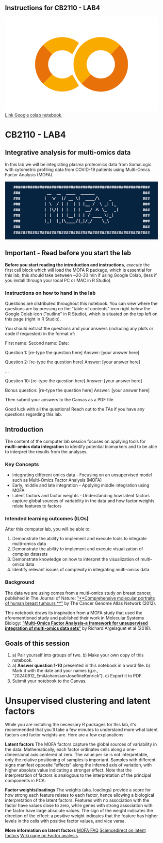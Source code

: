 ## Instructions for CB2110 - LAB4

![alt_text](images/colab.png)
[Link Google colab notebook.](https://colab.research.google.com/drive/1eQdzOJdNoMAbogB9PqgLW30WgJRqCTKG)

# CB2110 - LAB4

## Integrative analysis for multi-omics data

In this lab we will be integrating plasma proteomics data from SomaLogic with cytometric profiling data from COVID-19 patients using Multi-Omics Factor Analysis (MOFA).

![alt_text](images/MOFA.png)

## Important - Read before you start the lab

**Before you start reading the introduction and instructions**, *execute* the first cell block which will load the MOFA R package, which is essential for this lab, this should take between ~20-30 min if using Google Colab, (less if you install through your local PC or MAC in R Studio).

### Instructions on how to hand in the lab

Questions are distributed throughout this notebook. You can view where the questions are by pressing on the "table of contents" icon right below the Google Colab icon ("outline" in R Studio), which is situated on the top left on this page (right in R Studio).

You should extract the questions and your answers (including any plots or code if requested) in the format of:

First name: 
Second name: 
Date: 

Question 1: [re-type the question here]
Answer: [your answer here]

Question 2: [re-type the question here]
Answer: [your answer here]

...

Question 10: [re-type the question here]
Answer: [your answer here]

Bonus question: [re-type the question here]
Answer: [your answer here]

Then submit your answers to the Canvas as a PDF file.

Good luck with all the questions! Reach out to the TAs if you have any questions regarding this lab.

## Introduction

The content of the computer lab session focuses on applying tools for **multi-omics data integration** to identify potential biomarkers and to be able to interpret the results from the analyses.

### Key Concepts

* Integrating different omics data - Focusing on an unsupervised model such as Multi-Omics Factor Analysis (MOFA)
* Early, middle and late integration - Applying middle integration using MOFA
* Latent factors and factor weights - Understanding how latent factors capture global sources of variability in the data and how factor weights relate features to factors

### Intended learning outcomes (ILOs)

After this computer lab, you will be able to:

1. Demonstrate the ability to implement and execute tools to integrate multi-omics data
2. Demonstrate the ability to implement and execute visualization of complex datasets
3. Demonstrate knowledge on how to interpret the visualization of multi-omics data
4. Identify relevant issues of complexity in integrating multi-omics data

### Background

The data we are using comes from a multi-omics study on breast cancer, published in The Journal of Nature: ["**Comprehensive molecular portraits of human breast tumours
**"](https://www.nature.com/articles/nature11412) by The Cancer Genome Atlas Network (2012).

This notebook draws its inspiration from a MOFA study that used the aforementioned study and published their work in Molecular Systems Biology: ["**Multi-Omics Factor Analysis-a framework for unsupervised integration of multi-omics data sets**"](https://pubmed.ncbi.nlm.nih.gov/29925568/) by Richard Argelaguet et al (2018).

## Goals of this session

1. a) Pair yourself into groups of two. b) Make your own copy of this notebook.
2. a) **Answer question 1-10** presented in this notebook in a word file. b) Mark it with the date and your names (g.e., "20240912_EmilJohanssonJosefineKenrick"). c) Export it to PDF.
3. Submit your notebook to the Canvas.

# Unsupervised clustering and latent factors

While you are installing the necessary R packages for this lab, it's recommended that you'll take a few minutes to understand more what latent factors and factor weights are. Here are a few explanations:

**Latent factors**
The MOFA factors capture the global sources of variability in the data. Mathematically, each factor ordinates cells along a one-dimensional axis centered at zero. The value per se is not interpretable, only the relative positioning of samples is important. Samples with different signs manifest opposite “effects” along the inferred axis of variation, with higher absolute value indicating a stronger effect. Note that the interpretation of factors is analogous to the interpretation of the principal components in PCA.

**Factor weights/loadings**
The weights (aka. loadings) provide a score for how strong each feature relates to each factor, hence allowing a biological interpretation of the latent factors. Features with no association with the factor have values close to zero, while genes with strong association with the factor have large absolute values. The sign of the weight indicates the direction of the effect: a positive weight indicates that the feature has higher levels in the cells with positive factor values, and vice versa.

**More information on latent factors**
[MOFA FAQ](https://biofam.github.io/MOFA2/faq.html)
[Sciencedirect on latent factors](https://www.sciencedirect.com/topics/mathematics/latent-factor)
[Wiki page on Factor analysis](https://en.wikipedia.org/wiki/Factor_analysis)